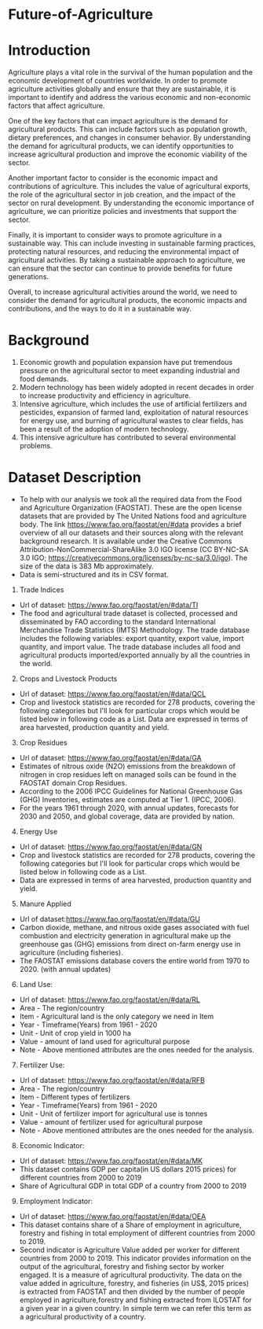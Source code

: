 # Future-of-Agriculture
# Introduction 

Agriculture plays a vital role in the survival of the human population and the economic development of countries worldwide. In order to promote agriculture activities globally and ensure that they are sustainable, it is important to identify and address the various economic and non-economic factors that affect agriculture.

One of the key factors that can impact agriculture is the demand for agricultural products. This can include factors such as population growth, dietary preferences, and changes in consumer behavior. By understanding the demand for agricultural products, we can identify opportunities to increase agricultural production and improve the economic viability of the sector.

Another important factor to consider is the economic impact and contributions of agriculture. This includes the value of agricultural exports, the role of the agricultural sector in job creation, and the impact of the sector on rural development. By understanding the economic importance of agriculture, we can prioritize policies and investments that support the sector.

Finally, it is important to consider ways to promote agriculture in a sustainable way. This can include investing in sustainable farming practices, protecting natural resources, and reducing the environmental impact of agricultural activities. By taking a sustainable approach to agriculture, we can ensure that the sector can continue to provide benefits for future generations.

Overall, to increase agricultural activities around the world, we need to consider the demand for agricultural products, the economic impacts and contributions, and the ways to do it in a sustainable way.

# Background

1. Economic growth and population expansion have put tremendous pressure on the agricultural sector to meet expanding industrial and food demands.
2. Modern technology has been widely adopted in recent decades in order to increase productivity and efficiency in agriculture.
3. Intensive agriculture, which includes the use of artificial fertilizers and pesticides, expansion of farmed land, exploitation of natural resources for energy use, and burning of agricultural wastes to clear fields, has been a result of the adoption of modern technology.
4. This intensive agriculture has contributed to several environmental problems.

# Dataset Description

- To help with our analysis we took all the required data from the Food and Agriculture Organization (FAOSTAT). These are the open license datasets that are provided by The United Nations food and agriculture body. The link https://www.fao.org/faostat/en/#data provides a brief overview of all our datasets and their sources along with the relevant background research. It is available under the Creative Commons Attribution-NonCommercial-ShareAlike 3.0 IGO license (CC BY-NC-SA 3.0 IGO; https://creativecommons.org/licenses/by-nc-sa/3.0/igo). The size of the data is 383 Mb approximately. 
- Data is semi-structured and its in CSV format.

1. Trade Indices 
- Url of dataset: https://www.fao.org/faostat/en/#data/TI
- The food and agricultural trade dataset is collected, processed and disseminated by FAO according to the standard International Merchandise Trade Statistics (IMTS) Methodology. The trade database includes the following variables: export quantity, export value, import quantity, and import value. The trade database includes all food and agricultural products imported/exported annually by all the countries in the world. 

2. Crops and Livestock Products 
- Url of dataset: https://www.fao.org/faostat/en/#data/QCL
- Crop and livestock statistics are recorded for 278 products, covering the following categories but I'll look for particular crops which would be listed below in following code as a List. Data are expressed in terms of area harvested, production quantity and yield. 

3. Crop Residues
- Url of dataset: https://www.fao.org/faostat/en/#data/GA
- Estimates of nitrous oxide (N2O) emissions from the breakdown of nitrogen in crop residues left on managed soils can be found in the FAOSTAT domain Crop Residues. 
- According to the 2006 IPCC Guidelines for National Greenhouse Gas (GHG) Inventories, estimates are computed at Tier 1. (IPCC, 2006). 
- For the years 1961 through 2020, with annual updates, forecasts for 2030 and 2050, and global coverage, data are provided by nation.

4. Energy Use 
- Url of dataset: https://www.fao.org/faostat/en/#data/GN
- Crop and livestock statistics are recorded for 278 products, covering the following categories but I'll look for particular crops which would be listed below in following code as a List. 
- Data are expressed in terms of area harvested, production quantity and yield.

5. Manure Applied 
- Url of dataset:https://www.fao.org/faostat/en/#data/GU
- Carbon dioxide, methane, and nitrous oxide gases associated with fuel combustion and electricity generation in agricultural make up the greenhouse gas (GHG) emissions from direct on-farm energy use in agriculture (including fisheries). 
- The FAOSTAT emissions database covers the entire world from 1970 to 2020. (with annual updates)

6. Land Use:
- Url of dataset: https://www.fao.org/faostat/en/#data/RL
- Area - The region/country
- Item - Agricultural land is the only category we need in Item
- Year - Timeframe(Years) from 1961 - 2020
- Unit - Unit of crop yield in 1000 ha
- Value - amount of land used for agricultural purpose
- Note - Above mentioned attributes are the ones needed for the analysis.

7. Fertilizer Use: 
- Url of dataset: https://www.fao.org/faostat/en/#data/RFB
- Area - The region/country
- Item - Different types of fertilizers
- Year - Timeframe(Years) from 1961 - 2020
- Unit - Unit of fertilizer import for agricultural use is tonnes
- Value - amount of fertilizer used for agricultural purpose
- Note - Above mentioned attributes are the ones needed for the analysis.

8. Economic Indicator: 
- Url of dataset: https://www.fao.org/faostat/en/#data/MK
- This dataset contains GDP per capita(in US dollars 2015 prices) for different countries from 2000 to 2019
- Share of Agricultural GDP in total GDP of a country from 2000 to 2019

9. Employment Indicator: 
- Url of dataset: https://www.fao.org/faostat/en/#data/OEA
- This dataset contains share of a Share of employment in agriculture, forestry and fishing in total employment of  different countries from 2000 to 2019.
- Second indicator is Agriculture Value added per worker for different countries from 2000 to 2019. This indicator provides information on the output of the agricultural, forestry and fishing sector by worker engaged. It is a measure of agricultural productivity. The data on the value added in agriculture, forestry, and fisheries (in US$, 2015 prices) is extracted from FAOSTAT and then divided by the number of people employed in agriculture,forestry and fishing extracted from ILOSTAT for a given year in a given country. In simple term we can refer this term as a agricultural productivity of a country.
